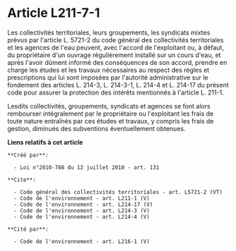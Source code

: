 # Article L211-7-1

Les collectivités territoriales, leurs groupements, les syndicats mixtes prévus par l'article L. 5721-2 du code général des
collectivités territoriales et les agences de l'eau peuvent, avec l'accord de l'exploitant ou, à défaut, du propriétaire d'un
ouvrage régulièrement installé sur un cours d'eau, et après l'avoir dûment informé des conséquences de son accord, prendre en
charge les études et les travaux nécessaires au respect des règles et prescriptions qui lui sont imposées par l'autorité
administrative sur le fondement des articles L. 214-3, L. 214-3-1, L. 214-4 et L. 214-17 du présent code pour assurer la
protection des intérêts mentionnés à l'article L. 211-1.

Lesdits collectivités, groupements, syndicats et agences se font alors rembourser intégralement par le propriétaire ou
l'exploitant les frais de toute nature entraînés par ces études et travaux, y compris les frais de gestion, diminués des
subventions éventuellement obtenues.

**Liens relatifs à cet article**

	**Créé par**:

	  - Loi n°2010-788 du 12 juillet 2010 - art. 131

	**Cite**:

	  - Code général des collectivités territoriales - art. L5721-2 (VT)
	  - Code de l'environnement - art. L211-1 (V)
	  - Code de l'environnement - art. L214-17 (V)
	  - Code de l'environnement - art. L214-3 (V)
	  - Code de l'environnement - art. L214-4 (V)

	**Cité par**:

	  - Code de l'environnement - art. L216-1 (V)
